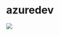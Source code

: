 # azuredev

<a href="https://portal.azure.com/#create/Microsoft.Template/uri/https%3A%2F%2Fraw.githubusercontent.com%2Fkplunkett512itk%2Fazuredev%2Fazuredeploy.json" target="_blank">
    <img src="http://azuredeploy.net/deploybutton.png"/>

